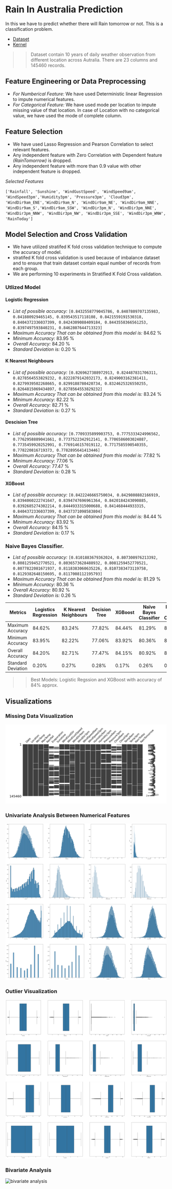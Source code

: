 # Rain In Australia Prediction

In this we have to predict whether there will Rain tomorrow or not. This is a classification problem.

- [Dataset](https://www.kaggle.com/jsphyg/weather-dataset-rattle-package?select=weatherAUS.csv)
- [Kernel](https://www.kaggle.com/nadeem4nk/rain-in-australia-85-accuracy)

> > Dataset contain 10 years of daily weather observation from different location across Autralia. There are 23 columns and 145460 records.

## Feature Engineering or Data Preprocessing

- _For Numberical Feature:_ We have used Deterministic linear Regression to impute numerical features.
- _For Categorical Feature:_ We have used mode per location to impute missing value of that location. In case of Location with no categorical value, we have used the mode of complete column.

## Feature Selection

- We have used Lasso Regression and Pearson Correlation to select relevant features.
- Any independent feature with Zero Correlation with Dependent feature _(RainTomorrow)_ is dropped.
- Any independent feature with more than 0.9 value with other independent feature is dropped.

_Selected Features_

`['Rainfall', 'Sunshine', 'WindGustSpeed', 'WindSpeed9am', 'WindSpeed3pm','Humidity3pm', 'Pressure3pm', 'Cloud3pm', 'WindDir9am_ENE','WindDir9am_N', 'WindDir9am_NE', 'WindDir9am_NNE', 'WindDir9am_S','WindDir9am_SSW', 'WindDir3pm_N', 'WindDir3pm_NNE', 'WindDir3pm_NNW', 'WindDir3pm_NW', 'WindDir3pm_SSE', 'WindDir3pm_WNW', 'RainToday']`

## Model Selection and Cross Validation

- We have utilized stratifed K fold cross validation technique to compute the accuracy of model.
- stratifed K fold cross validation is used because of imbalance dataset and to ensure that train dataset contain equal number of records from each group.
- We are performing 10 experiments in Stratified K Fold Cross validation.

### Utlized Model

#### Logistic Regression

- _List of possible accuracy:_ `[0.8432558779045786, 0.8407809707135983, 0.841880929465145, 0.839543517118108, 0.8421559191530318, 0.8404372336037399, 0.8424309088409184, 0.8443558366561253, 0.8397497593840231, 0.8462807644713323]`
- _Maximum Accuracy That can be obtained from this model is:_ 84.62 %
- _Minimum Accuracy:_ 83.95 %
- _Overall Accuracy:_ 84.20 %
- _Standard Deviation is:_ 0.20 %

#### K Nearest Neighbours

- _List of possible accuracy:_ `[0.8269627388972913, 0.824487831706311, 0.8278564553829232, 0.8222879142032173, 0.8249003162381411, 0.8279939502268665, 0.8299188780420734, 0.8324625326550255, 0.8264815069434897, 0.8278564553829232]`
- _Maximum Accuracy That can be obtained from this model is:_ 83.24 %
- _Minimum Accuracy:_ 82.22 %
- _Overall Accuracy:_ 82.71 %
- _Standard Deviation is:_ 0.27 %

#### Descision Tree

- _List of possible accuracy:_ `[0.7709335899903753, 0.7775333424996562, 0.7762958889041661, 0.7737522342912141, 0.7706586003024887, 0.7735459920252991, 0.7769146157019112, 0.7717585590540355, 0.778220816719373, 0.7782895641413446]`
- _Maximum Accuracy That can be obtained from this model is:_ 77.82 %
- _Minimum Accuracy:_ 77.06 %
- _Overall Accuracy:_ 77.47 %
- _Standard Deviation is:_ 0.28 %

#### XGBoost

- _List of possible accuracy:_ `[0.8422246665750034, 0.8429808882166919, 0.8394060222741647, 0.8394747696961364, 0.8420184243090885, 0.8392685274302214, 0.8444933315000688, 0.841468444933315, 0.8404372336037399, 0.8437371098583804]`
- _Maximum Accuracy That can be obtained from this model is:_ 84.44 %
- _Minimum Accuracy:_ 83.92 %
- _Overall Accuracy:_ 84.15 %
- _Standard Deviation is:_ 0.17 %

### Naive Bayes Classifier.

- _List of possible accuracy:_ `[0.8101883679362024, 0.807300976213392, 0.8081259452770521, 0.8036573628488932, 0.8081259452770521, 0.8077822081671937, 0.8118383060635226, 0.8107383473119758, 0.8129382648150695, 0.8117008112195793]`
- _Maximum Accuracy That can be obtained from this model is:_ 81.29 %
- _Minimum Accuracy:_ 80.36 %
- _Overall Accuracy:_ 80.92 %
- _Standard Deviation is:_ 0.26 %

| Metrics            | Logistics Regression | K Nearest Neighbours | Decision Tree | XGBoost | Naïve Bayes Classifier | Random Forest Classifier |
| ------------------ | -------------------- | -------------------- | ------------- | ------- | ---------------------- | ------------------------ |
| Maximum Accuracy   | 84.62%               | 83.24%               | 77.82%        | 84.44%  | 81.29%                 | 85.03%                   |
| Minimum Accuracy   | 83.95%               | 82.22%               | 77.06%        | 83.92%  | 80.36%                 | 84.29%                   |
| Overall Accuracy   | 84.20%               | 82.71%               | 77.47%        | 84.15%  | 80.92%                 | 84.69%                   |
| Standard Deviation | 0.20%                | 0.27%                | 0.28%         | 0.17%   | 0.26%                  | 0.21%                    |

> > Best Models: Logistic Regssion and XGBoost with accuracy of 84% approx.

## Visualizations

### Missing Data Visualization

![missing data visualization](plots/missing_data.png)

### Univariate Analysis Between Numerical Features

![univariate analysis](plots/univariate_analysis.png)

### Outlier Visualization

![bloxplot vis](plots/boxplot_vis.png)

### Bivariate Analysis

![bivariate analysis](plots/bivariate_analysis.png)
